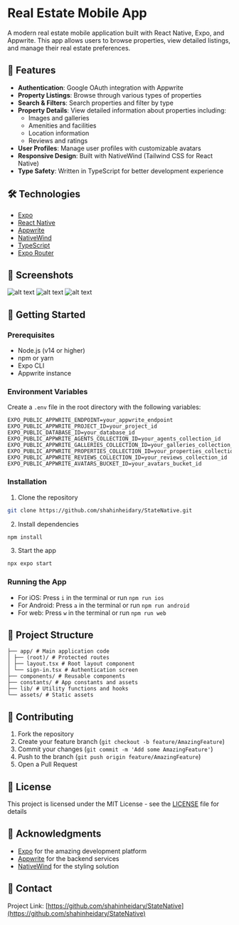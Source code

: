 # Real Estate Mobile App

A modern real estate mobile application built with React Native, Expo, and Appwrite. This app allows users to browse properties, view detailed listings, and manage their real estate preferences.

## 🌟 Features

- **Authentication**: Google OAuth integration with Appwrite
- **Property Listings**: Browse through various types of properties
- **Search & Filters**: Search properties and filter by type
- **Property Details**: View detailed information about properties including:
  - Images and galleries
  - Amenities and facilities
  - Location information
  - Reviews and ratings
- **User Profiles**: Manage user profiles with customizable avatars
- **Responsive Design**: Built with NativeWind (Tailwind CSS for React Native)
- **Type Safety**: Written in TypeScript for better development experience

## 🛠️ Technologies

- [Expo](https://expo.dev/)
- [React Native](https://reactnative.dev/)
- [Appwrite](https://appwrite.io/)
- [NativeWind](https://www.nativewind.dev/)
- [TypeScript](https://www.typescriptlang.org/)
- [Expo Router](https://docs.expo.dev/router/introduction/)

## 📱 Screenshots

![alt text](image.png)
![alt text](image-1.png)
![alt text](image-2.png)

## 🚀 Getting Started

### Prerequisites

- Node.js (v14 or higher)
- npm or yarn
- Expo CLI
- Appwrite instance

### Environment Variables

Create a `.env` file in the root directory with the following variables:

```
EXPO_PUBLIC_APPWRITE_ENDPOINT=your_appwrite_endpoint
EXPO_PUBLIC_APPWRITE_PROJECT_ID=your_project_id
EXPO_PUBLIC_DATABASE_ID=your_database_id
EXPO_PUBLIC_APPWRITE_AGENTS_COLLECTION_ID=your_agents_collection_id
EXPO_PUBLIC_APPWRITE_GALLERIES_COLLECTION_ID=your_galleries_collection_id
EXPO_PUBLIC_APPWRITE_PROPERTIES_COLLECTION_ID=your_properties_collection_id
EXPO_PUBLIC_APPWRITE_REVIEWS_COLLECTION_ID=your_reviews_collection_id
EXPO_PUBLIC_APPWRITE_AVATARS_BUCKET_ID=your_avatars_bucket_id
```

### Installation

1. Clone the repository

```bash
git clone https://github.com/shahinheidary/StateNative.git
```

2. Install dependencies

```bash
npm install
```

3. Start the app

```bash
npx expo start
```

### Running the App

- For iOS: Press `i` in the terminal or run `npm run ios`
- For Android: Press `a` in the terminal or run `npm run android`
- For web: Press `w` in the terminal or run `npm run web`

## 📁 Project Structure

```
├── app/ # Main application code
│ ├── (root)/ # Protected routes
│ ├── layout.tsx # Root layout component
│ └── sign-in.tsx # Authentication screen
├── components/ # Reusable components
├── constants/ # App constants and assets
├── lib/ # Utility functions and hooks
└── assets/ # Static assets
```

## 🤝 Contributing

1. Fork the repository
2. Create your feature branch (`git checkout -b feature/AmazingFeature`)
3. Commit your changes (`git commit -m 'Add some AmazingFeature'`)
4. Push to the branch (`git push origin feature/AmazingFeature`)
5. Open a Pull Request

## 📄 License

This project is licensed under the MIT License - see the [LICENSE](LICENSE) file for details

## 👏 Acknowledgments

- [Expo](https://expo.dev/) for the amazing development platform
- [Appwrite](https://appwrite.io/) for the backend services
- [NativeWind](https://www.nativewind.dev/) for the styling solution

## 📧 Contact

Project Link: [https://github.com/shahinheidary/StateNative](https://github.com/shahinheidary/StateNative)
